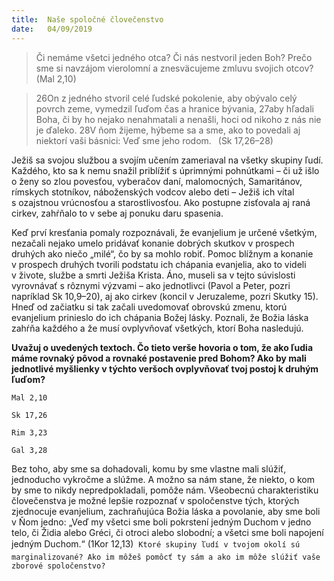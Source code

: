```yaml
---
title:  Naše spoločné človečenstvo
date:   04/09/2019
---
```


> <p></p>
> Či nemáme všetci jedného otca? Či nás nestvoril jeden Boh? Prečo sme si navzájom vierolomní a znesväcujeme zmluvu svojich otcov?  (Mal 2,10)

> <p></p>
> 26On z jedného stvoril celé ľudské pokolenie, aby obývalo celý povrch zeme, vymedzil ľuďom čas a hranice bývania, 27aby hľadali Boha, či by ho nejako nenahmatali a nenašli, hoci od nikoho z nás nie je ďaleko. 28V ňom žijeme, hýbeme sa a sme, ako to povedali aj niektorí vaši básnici: Veď sme jeho rodom.  (Sk 17,26–28)

Ježiš sa svojou službou a svojím učením zameriaval na všetky skupiny ľudí. Každého, kto sa k nemu snažil priblížiť s úprimnými pohnútkami – či už išlo o ženy so zlou povesťou, vyberačov daní, malomocných, Samaritánov, rímskych stotníkov, náboženských vodcov alebo deti – Ježiš ich vítal s ozajstnou vrúcnosťou a starostlivosťou. Ako postupne zisťovala aj raná cirkev, zahŕňalo to v sebe aj ponuku daru spasenia.

Keď prví kresťania pomaly rozpoznávali, že evanjelium je určené všetkým, nezačali nejako umelo pridávať konanie dobrých skutkov v prospech druhých ako niečo „milé“, čo by sa mohlo robiť. Pomoc blížnym a konanie v prospech druhých tvorili podstatu ich chápania evanjelia, ako to videli v živote, službe a smrti Ježiša Krista. Áno, museli sa v tejto súvislosti vyrovnávať s rôznymi výzvami – ako jednotlivci (Pavol a Peter, pozri napríklad Sk 10,9–20), aj ako cirkev (koncil v Jeruzaleme, pozri Skutky 15). Hneď od začiatku si tak začali uvedomovať obrovskú zmenu, ktorú evanjelium prinieslo do ich chápania Božej lásky. Poznali, že Božia láska zahŕňa každého a že musí ovplyvňovať všetkých, ktorí Boha nasledujú.

**Uvažuj o uvedených textoch. Čo tieto verše hovoria o tom, že ako ľudia máme rovnaký pôvod a rovnaké postavenie pred Bohom? Ako by mali jednotlivé myšlienky v týchto veršoch ovplyvňovať tvoj postoj k druhým ľuďom?**

`Mal 2,10`

`Sk 17,26`

`Rim 3,23`

`Gal 3,28`

Bez toho, aby sme sa dohadovali, komu by sme vlastne mali slúžiť, jednoducho vykročme a slúžme. A možno sa nám stane, že niekto, o kom by sme to nikdy nepredpokladali, pomôže nám. Všeobecnú charakteristiku človečenstva je možné lepšie rozpoznať v spoločenstve tých, ktorých zjednocuje evanjelium, zachraňujúca Božia láska a povolanie, aby sme boli v Ňom jedno: „Veď my všetci sme boli pokrstení jedným Duchom v jedno telo, či Židia alebo Gréci, či otroci alebo slobodní; a všetci sme boli napojení jedným Duchom.“ (1Kor 12,13)

`Ktoré skupiny ľudí v tvojom okolí sú marginalizované? Ako im môžeš pomôcť ty sám a ako im môže slúžiť vaše zborové spoločenstvo?`
